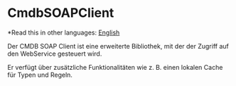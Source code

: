 ﻿# CmdbSOAPClient

*Read this in other languages: [English](Readme.md)

Der CMDB SOAP Client ist eine erweiterte Bibliothek, mit der der Zugriff auf den WebService gesteuert wird.

Er verfügt über zusätzliche Funktionalitäten wie z. B. einen lokalen Cache für Typen und Regeln.
